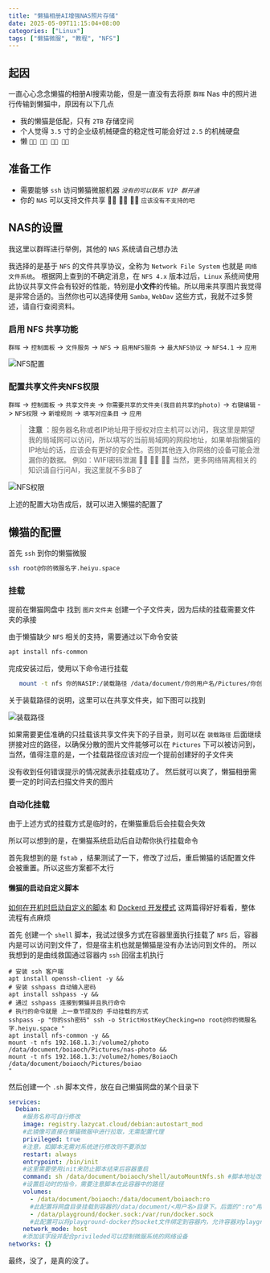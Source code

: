 ```yaml
---
title: "懒猫相册AI增强NAS照片存储"
date: 2025-05-09T11:15:04+08:00
categories: ["Linux"]
tags: ["懒猫微服", "教程", "NFS"]
---
```


## 起因

一直心心念念懒猫的相册AI搜索功能，但是一直没有去将原 `群晖` Nas 中的照片进行传输到懒猫中，原因有以下几点

- 我的懒猫是低配，只有 `2TB` 存储空间
- 个人觉得 `3.5` 寸的企业级机械硬盘的稳定性可能会好过 `2.5` 的机械硬盘
- 懒 `🤦🏻 🤦🏻 🤦🏻 🤦🏻`

## 准备工作

- 需要能够 `ssh` 访问懒猫微服机器 *`没有的可以联系 VIP 群开通`*
- 你的 `NAS` 可以支持文件共享 🧎‍♂️ 🧎‍♂️ 🧎‍♂️ `应该没有不支持的吧`

## NAS的设置

我这里以群晖进行举例，其他的 `NAS` 系统请自己想办法

我选择的是基于 `NFS` 的文件共享协议，全称为 `Network File System` 也就是 `网络文件系统`。 根据网上查到的不确定消息，在 `NFS 4.x` 版本过后，`Linux` 系统间使用此协议共享文件会有较好的性能，特别是**小文件**的传输。所以用来共享图片我觉得是非常合适的。当然你也可以选择使用 `Samba`, `WebDav` 这些方式，我就不过多赘述，请自行查阅资料。

### 启用 NFS 共享功能

`群晖` -> `控制面板` -> `文件服务` -> `NFS` -> `启用NFS服务` -> `最大NFS协议` -> `NFS4.1` -> `应用`


![NFS配置](https://lzc-playground-1301583638.cos.ap-chengdu.myqcloud.com/guidelines/336/40a5ce92-23fd-4968-a6fa-a619da2b6f31.png "NFS配置")

### 配置共享文件夹NFS权限

`群晖` -> `控制面板` -> `共享文件夹` -> `你需要共享的文件夹(我目前共享的photo)` -> `右键编辑` -> `NFS权限` -> `新增规则` -> `填写对应条目` -> `应用`

> **注意** ：服务器名称或者IP地址用于授权对应主机可以访问，我这里是期望我的局域网可以访问，所以填写的当前局域网的网段地址，如果单指懒猫的IP地址的话，应该会有更好的安全性。否则其他连入你网络的设备可能会泄漏你的数据。
> 例如：WIFI密码泄漏  🤦🏻 🤦🏻 🤦🏻
> 当然，更多网络隔离相关的知识请自行问AI，我这里就不多BB了

![NFS权限](https://lzc-playground-1301583638.cos.ap-chengdu.myqcloud.com/guidelines/336/9659cbbd-9cf0-439b-b678-b3e0827db4a3.png "NFS权限")

上述的配置大功告成后，就可以进入懒猫的配置了

## 懒猫的配置

首先 `ssh` 到你的懒猫微服

```bash
ssh root@你的微服名字.heiyu.space
```


### 挂载

提前在懒猫网盘中 找到 `图片文件夹` 创建一个子文件夹，因为后续的挂载需要文件夹的承接

由于懒猫缺少 `NFS` 相关的支持，需要通过以下命令安装

```bash
apt install nfs-common
```

完成安装过后，使用以下命令进行挂载

```bash
   mount -t nfs 你的NASIP:/装载路径 /data/document/你的用户名/Pictures/你创建的文件夹
```
关于装载路径的说明，这里可以在共享文件夹，如下图可以找到

![装载路径](https://lzc-playground-1301583638.cos.ap-chengdu.myqcloud.com/guidelines/336/d5ad9333-8623-4545-9bb5-56e3e414afdb.png "装载路径")

如果需要更佳准确的只挂载该共享文件夹下的子目录，则可以在 `装载路径` 后面继续拼接对应的路径，以确保分散的图片文件能够可以在 `Pictures` 下可以被访问到，当然，值得注意的是，一个挂载路径应该对应一个提前创建好的子文件夹

没有收到任何错误提示的情况就表示挂载成功了。
然后就可以爽了，懒猫相册需要一定的时间去扫描文件夹的图片

### 自动化挂载

由于上述方式的挂载方式是临时的，在懒猫重启后会挂载会失效

所以可以想到的是，在懒猫系统启动后自动帮你执行挂载命令

首先我想到的是 `fstab` ，结果测试了一下，修改了过后，重启懒猫的话配置文件会被重置。所以这些方案都不太行

#### 懒猫的启动自定义脚本

[如何在开机时启动自定义的脚本](https://developer.lazycat.cloud/faq-startup_script.html) 和 [Dockerd 开发模式](https://developer.lazycat.cloud/dockerd-support.html#%E8%8E%B7%E5%8F%96%E5%B9%B6%E5%AE%89%E8%A3%85dockge%E5%BA%94%E7%94%A8) 这两篇得好好看看，整体流程有点麻烦

首先 创建一个 `shell` 脚本，我试过很多方式在容器里面执行挂载了 `NFS` 后，容器内是可以访问到文件了，但是宿主机也就是懒猫是没有办法访问到文件的。
所以我想到的是曲线救国通过容器内 `ssh` 回宿主机执行
```shell
# 安装 ssh 客户端
apt install openssh-client -y &&
# 安装 sshpass 自动输入密码
apt install sshpass -y &&
# 通过 sshpass 连接到懒猫并且执行命令
# 执行的命令就是 上一章节提及的 手动挂载的方式
sshpass -p "你的ssh密码" ssh -o StrictHostKeyChecking=no root@你的微服名字.heiyu.space "
apt install nfs-common -y &&
mount -t nfs 192.168.1.3:/volume2/photo /data/document/boiaoch/Pictures/nas-photo &&
mount -t nfs 192.168.1.3:/volume2/homes/BoiaoCh /data/document/boiaoch/Pictures/boiao
"
```
然后创建一个 `.sh` 脚本文件，放在自己懒猫网盘的某个目录下

```yaml
services:
  Debian:
    #服务名称可自行修改
    image: registry.lazycat.cloud/debian:autostart_mod
    #此镜像可直接在懒猫微服中进行拉取，无需配置代理
    privileged: true
    #注意，如脚本无需对系统进行修改则不要添加
    restart: always
    entrypoint: /bin/init
    #这里需要使用init来防止脚本结束后容器重启
    command: sh /data/document/boiaoch/shell/autoMountNfs.sh #脚本地址改为自己的对应的文件路径，该脚本会在容器内执行
    #设置启动时的指令，需要注意脚本在此容器中的路径
    volumes:
      - /data/document/boiaoch:/data/document/boiaoch:ro
      #此配置将网盘目录挂载到容器的/data/document/<用户名>目录下。后面的":ro"用于防止对网盘目录进行修改。该字段可视情况进行修改
      - /data/playground/docker.sock:/var/run/docker.sock
      #此配置可以将playground-docker的socket文件绑定到容器内，允许容器对playground-docker进行修改。
    network_mode: host
    #添加该字段并配合privileded可以控制微服系统的网络设备
networks: {}
```

最终，没了，是真的没了。